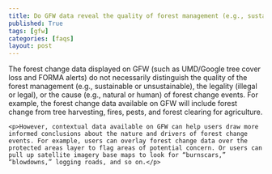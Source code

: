 ```yaml
---
title: Do GFW data reveal the quality of forest management (e.g., sustainable versus unsustainable)? What about forest change from natural versus human causes?
published: True
tags: [gfw]
categories: [faqs]
layout: post
---
```


<div class="content">
	<p>The forest change data displayed on GFW (such as UMD/Google tree cover loss and FORMA alerts) do not necessarily distinguish the quality of the forest management (e.g., sustainable or unsustainable), the legality (illegal or legal), or the cause (e.g., natural or human) of forest change events. For example, the forest change data available on GFW will include forest change from tree harvesting, fires, pests, and forest clearing for agriculture.</p>

	<p>However, contextual data available on GFW can help users draw more informed conclusions about the nature and drivers of forest change events. For example, users can overlay forest change data over the protected areas layer to flag areas of potential concern. Or users can pull up satellite imagery base maps to look for “burnscars,” “blowdowns,” logging roads, and so on.</p>
</div>